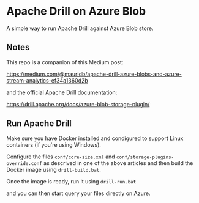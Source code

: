 # Apache Drill on Azure Blob

A simple way to run Apache Drill against Azure Blob store.

## Notes

This repo is a companion of this Medium post: 

https://medium.com/@mauridb/apache-drill-azure-blobs-and-azure-stream-analytics-ef34a1360d2b

and the official Apache Drill documentation:

https://drill.apache.org/docs/azure-blob-storage-plugin/ 

## Run Apache Drill

Make sure you have Docker installed and condigured to support Linux containers (if you're using Windows).

Configure the files `conf/core-size.xml` and `conf/storage-plugins-override.conf` as descrived in one of the above articles and then build the Docker image using `drill-build.bat`.

Once the image is ready, run it using `drill-run.bat`

and you can then start query your files directly on Azure.